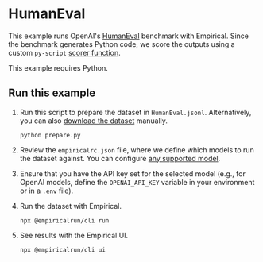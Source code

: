 # HumanEval

This example runs OpenAI's [HumanEval](https://github.com/openai/human-eval) benchmark with Empirical. Since
the benchmark generates Python code, we score the outputs using a custom `py-script` [scorer function](https://docs.empirical.run/scoring/python).

This example requires Python.

## Run this example

1. Run this script to prepare the dataset in `HumanEval.jsonl`. Alternatively, you can also [download the dataset](https://github.com/openai/human-eval/blob/master/data/HumanEval.jsonl.gz) manually.
    ```
    python prepare.py
    ```

2. Review the `empiricalrc.json` file, where we define which models to run the dataset against. You can configure [any supported model](https://docs.empirical.run/models/basics).

3. Ensure that you have the API key set for the selected model (e.g., for OpenAI models, define the `OPENAI_API_KEY` variable in your environment or in a `.env` file).

4. Run the dataset with Empirical.
    ```
    npx @empiricalrun/cli run
    ```

5. See results with the Empirical UI.
    ```
    npx @empiricalrun/cli ui
    ```
